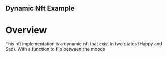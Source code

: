 ## Dynamic Nft Example

# Overview 
  
   This nft implementation is a dynamic nft that exist in two states (Happy and Sad). With a function to flip between the moods